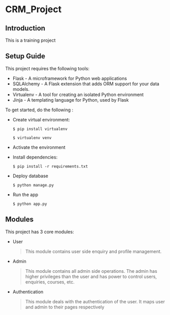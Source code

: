 # CRM_Project

## Introduction

 This is a training project

## Setup Guide

This project requires the following tools:
 - Flask - A microframework for Python web applications
 - SQLAlchemy - A Flask extension that adds ORM support for your data models.
 - Virtualenv - A tool for creating an isolated Python environment
 - Jinja - A templating language for Python, used by Flask

To get started, do the following :

- Create virtual environment:
    ```console
    $ pip install virtualenv
    ```

    ```console
    $ virtualenv venv
    ```

- Activate the environment

- Install dependencies:
    ```console
    $ pip install -r requirements.txt
    ```
- Deploy database
    ```console
    $ python manage.py
    ```

- Run the app
    ```console
    $ python app.py
    ```

## Modules

This project has 3 core modules:

- User

  > This module contains user side enquiry and profile management. 

- Admin

  > This module contains all admin side operations. The admin has higher privileges than the user and has power to control users, enquiries, courses, etc.

- Authentication
 
  >  This module deals with the authentication of the user. It maps user and admin to their pages respectively